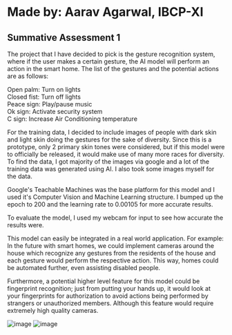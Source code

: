 # Made by: Aarav Agarwal, IBCP-XI
## Summative Assessment 1 

The project that I have decided to pick is the gesture recognition system, where if the user makes a certain gesture, the AI model will perform an action in the smart home. The list of the gestures and the potential actions are as follows: <br/>

Open palm: Turn on lights <br/>
Closed fist: Turn off lights <br/>
Peace sign: Play/pause music <br/>
Ok sign: Activate security system <br/>
C sign: Increase Air Conditioning temperature <br/>

For the training data, I decided to include images of people with dark skin and light skin doing the gestures for the sake of diversity. Since this is a prototype, only 2 primary skin tones were considered, but if this model were to officially be released, it would make use of many more races for diversity. 
To find the data, I got majority of the images via google and a lot of the training data was generated using AI. I also took some images myself for the data.

Google's Teachable Machines was the base platform for this model and I used it's Computer Vision and Machine Learning structure. I bumped up the epoch to 200 and the learning rate to 0.00105 for more accurate results. 

To evaluate the model, I used my webcam for input to see how accurate the results were.

This model can easily be integrated in a real world application. For example:
In the future with smart homes, we could implement cameras around the house which recognize any gestures from the residents of the house and each gesture would perform the respective action. This way, homes could be automated further, even assisting disabled people. 

Furthermore, a potential higher level feature for this model could be fingerprint recognition; just from putting your hands up, it would look at your fingerprints for authorization to avoid actions being performed by strangers or unauthorized members. Although this feature would require extremely high quality cameras. 


![image](https://github.com/user-attachments/assets/501d6644-c7e2-45a3-9cad-377cf730bc45)
![image](https://github.com/user-attachments/assets/274b580f-dafc-4834-b962-0d7834733632)

